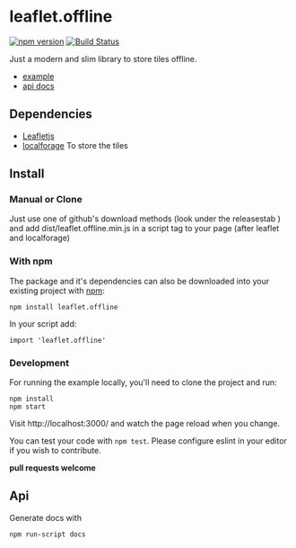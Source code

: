 leaflet.offline
===============

[![npm version](https://badge.fury.io/js/leaflet.offline.svg)](https://badge.fury.io/js/leaflet.offline)
[![Build Status](https://travis-ci.org/allartk/leaflet.offline.svg?branch=travis)](https://travis-ci.org/allartk/leaflet.offline)

Just a modern and slim library to store tiles offline.

* [example](http://allartk.github.io/leaflet.offline/)
* [api docs](docs/api.md)


## Dependencies

* [Leafletjs](http://leafletjs.com/)
* [localforage](https://github.com/localForage/localForage) To store the tiles


## Install

### Manual or Clone

Just use one of github's download methods (look under the releasestab ) and add dist/leaflet.offline.min.js in a script tag
to your page (after leaflet and localforage)

### With npm

The package and it's dependencies can also be downloaded into
your existing project with [npm](http://npmjs.com):

```
npm install leaflet.offline
```
In your script add:

```
import 'leaflet.offline'
```

### Development

For running the example locally, you'll need to clone the project and run:

```
npm install
npm start
```
Visit http://localhost:3000/ and watch the page reload when you change.

You can test your code with `npm test`. Please configure eslint in your editor if you wish to contribute.

**pull requests welcome**

## Api

Generate docs with

```
npm run-script docs
```
